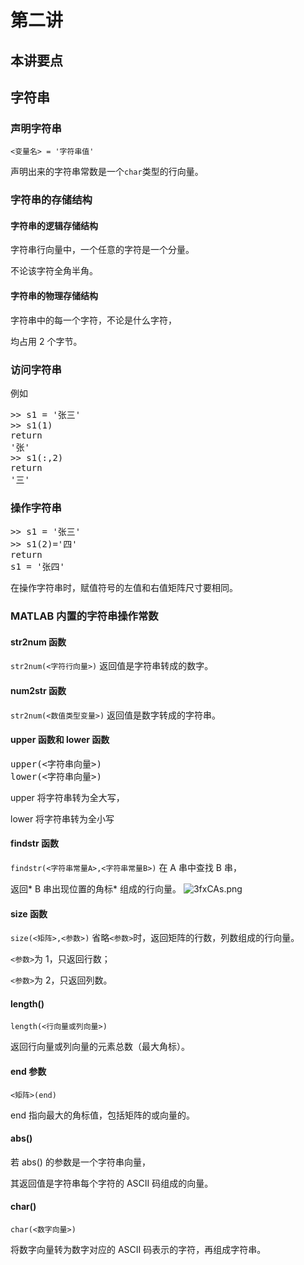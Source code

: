 # 第二讲
## 本讲要点

## 字符串
### 声明字符串
`<变量名> = '字符串值'`

声明出来的字符串常数是一个`char`类型的行向量。

### 字符串的存储结构
#### 字符串的逻辑存储结构
字符串行向量中，一个任意的字符是一个分量。

不论该字符全角半角。
#### 字符串的物理存储结构
字符串中的每一个字符，不论是什么字符，

均占用 2 个字节。
### 访问字符串
例如
<pre>
>> s1 = '张三'
>> s1(1)
return
'张'
>> s1(:,2)
return
'三'
</pre>
### 操作字符串
<pre>
>> s1 = '张三'
>> s1(2)='四'
return
s1 = '张四'
</pre>
在操作字符串时，赋值符号的左值和右值矩阵尺寸要相同。
### MATLAB 内置的字符串操作常数
#### str2num 函数
`str2num(<字符行向量>)`
返回值是字符串转成的数字。
#### num2str 函数
`str2num(<数值类型变量>)`
返回值是数字转成的字符串。
#### upper 函数和 lower 函数
<pre>upper(<字符串向量>)
lower(<字符串向量>)</pre>
upper 将字符串转为全大写，

lower 将字符串转为全小写
#### findstr 函数
`findstr(<字符串常量A>,<字符串常量B>)`
在 A 串中查找 B 串，

返回* B 串出现位置的角标* 组成的行向量。
![3fxCAs.png](https://s2.ax1x.com/2020/03/03/3fxCAs.png)
#### size 函数
`size(<矩阵>,<参数>)`
省略`<参数>`时，返回矩阵的行数，列数组成的行向量。

`<参数>`为 1，只返回行数；

`<参数>`为 2，只返回列数。
#### length()
`length(<行向量或列向量>)`

返回行向量或列向量的元素总数（最大角标）。

#### end 参数
`<矩阵>(end)`

end 指向最大的角标值，包括矩阵的或向量的。
#### abs()
若 abs() 的参数是一个字符串向量，

其返回值是字符串每个字符的 ASCII 码组成的向量。

#### char()
`char(<数字向量>)`

将数字向量转为数字对应的 ASCII 码表示的字符，再组成字符串。
